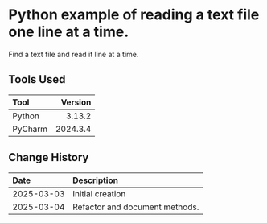 # Python example of reading a text file one line at a time.

Find a text file and read it line at a time.

## Tools Used

| Tool    |  Version |
|:--------|---------:|
| Python  |   3.13.2 |
| PyCharm | 2024.3.4 |

## Change History

| Date       | Description                    |
|:-----------|:-------------------------------|
| 2025-03-03 | Initial creation               |
| 2025-03-04 | Refactor and document methods. |
